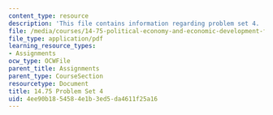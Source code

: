 ```yaml
---
content_type: resource
description: 'This file contains information regarding problem set 4.  '
file: /media/courses/14-75-political-economy-and-economic-development-fall-2012/4ee90b1854584e1b3ed5da4611f25a16_MIT14_75F12_ProbSet4.pdf
file_type: application/pdf
learning_resource_types:
- Assignments
ocw_type: OCWFile
parent_title: Assignments
parent_type: CourseSection
resourcetype: Document
title: 14.75 Problem Set 4
uid: 4ee90b18-5458-4e1b-3ed5-da4611f25a16
---
```

